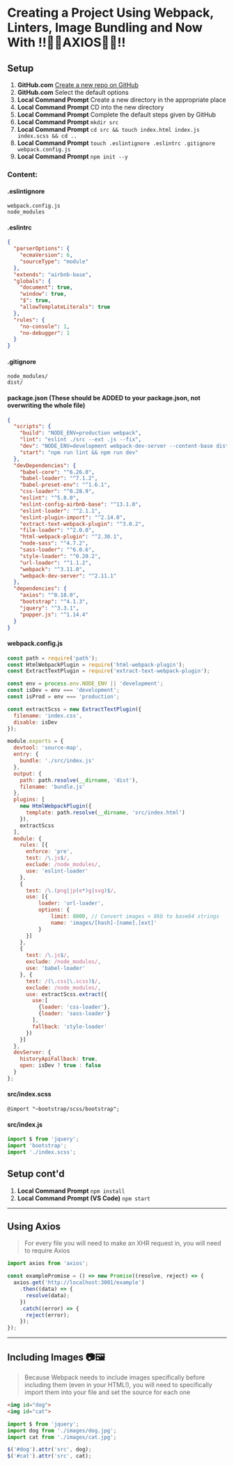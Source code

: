 # Creating a Project Using Webpack, Linters, Image Bundling and Now With !!🎉🎉AXIOS🎉🎉!!

## Setup
1. **GitHub.com** [Create a new repo on GitHub](https://github.com/new)
1. **GitHub.com** Select the default options
1. **Local Command Prompt** Create a new directory in the appropriate place
1. **Local Command Prompt** CD into the new directory
1. **Local Command Prompt** Complete the default steps given by GitHub
1. **Local Command Prompt** `mkdir src`
1. **Local Command Prompt** `cd src && touch index.html index.js index.scss && cd ..`
1. **Local Command Prompt** `touch .eslintignore .eslintrc .gitignore webpack.config.js`
1. **Local Command Prompt** `npm init --y`

### Content:

#### .eslintignore
```
webpack.config.js
node_modules
```

#### .eslintrc
```json
{
  "parserOptions": {
    "ecmaVersion": 6,
    "sourceType": "module"
  },
  "extends": "airbnb-base",
  "globals": {
    "document": true,
    "window": true,
    "$": true,
    "allowTemplateLiterals": true
  },
  "rules": {
    "no-console": 1,
    "no-debugger": 1
  }
}
```

#### .gitignore
```
node_modules/
dist/
```

#### package.json (These should be ADDED to your package.json, not overwriting the whole file)
```json
{
  "scripts": {
    "build": "NODE_ENV=production webpack",
    "lint": "eslint ./src --ext .js --fix",
    "dev": "NODE_ENV=development webpack-dev-server --content-base dist --hot",
    "start": "npm run lint && npm run dev"
  },
  "devDependencies": {
    "babel-core": "^6.26.0",
    "babel-loader": "^7.1.2",
    "babel-preset-env": "^1.6.1",
    "css-loader": "^0.28.9",
    "eslint": "^5.8.0",
    "eslint-config-airbnb-base": "^13.1.0",
    "eslint-loader": "^2.1.1",
    "eslint-plugin-import": "^2.14.0",
    "extract-text-webpack-plugin": "^3.0.2",
    "file-loader": "^2.0.0",
    "html-webpack-plugin": "^2.30.1",
    "node-sass": "^4.7.2",
    "sass-loader": "^6.0.6",
    "style-loader": "^0.20.2",
    "url-loader": "^1.1.2",
    "webpack": "^3.11.0",
    "webpack-dev-server": "^2.11.1"
  },
  "dependencies": {
    "axios": "^0.18.0",
    "bootstrap": "^4.1.3",
    "jquery": "^3.3.1",
    "popper.js": "^1.14.4"
  }
}
```

#### webpack.config.js
```js
const path = require('path');
const HtmlWebpackPlugin = require('html-webpack-plugin');
const ExtractTextPlugin = require('extract-text-webpack-plugin');

const env = process.env.NODE_ENV || 'development';
const isDev = env === 'development';
const isProd = env === 'production';

const extractScss = new ExtractTextPlugin({
  filename: 'index.css',
  disable: isDev
});

module.exports = {
  devtool: 'source-map',
  entry: {
    bundle: './src/index.js'
  },
  output: {
    path: path.resolve(__dirname, 'dist'),
    filename: 'bundle.js'
  },
  plugins: [
    new HtmlWebpackPlugin({
      template: path.resolve(__dirname, 'src/index.html')
    }),
    extractScss
  ],
  module: {
    rules: [{
      enforce: 'pre',
      test: /\.js$/,
      exclude: /node_modules/,
      use: 'eslint-loader'
    }, 
    {
      test: /\.(png|jp(e*)g|svg)$/,  
      use: [{
          loader: 'url-loader',
          options: { 
              limit: 8000, // Convert images < 8kb to base64 strings
              name: 'images/[hash]-[name].[ext]'
          } 
      }]
    },
    {
      test: /\.js$/,
      exclude: /node_modules/,
      use: 'babel-loader'
    }, {
      test: /(\.css|\.scss)$/,
      exclude: /node_modules/,
      use: extractScss.extract({
        use:[
          {loader: 'css-loader'},
          {loader: 'sass-loader'}
        ],
        fallback: 'style-loader'
      })
    }]
  },
  devServer: {
    historyApiFallback: true,
    open: isDev ? true : false
  }
};
```

#### src/index.scss
```
@import "~bootstrap/scss/bootstrap";
```

#### src/index.js
```js
import $ from 'jquery';
import 'bootstrap';
import './index.scss';
```

## Setup cont'd
1. **Local Command Prompt** `npm install`
1. **Local Command Prompt (VS Code)** `npm start`

___

## Using Axios
> For every file you will need to make an XHR request in, you will need to require Axios
```js
import axios from 'axios';

const examplePromise = () => new Promise((resolve, reject) => {
  axios.get('http://localhost:3001/example')
    .then((data) => {
      resolve(data);
    })
    .catch((error) => {
      reject(error);
    });
});
```

___

## Including Images 📷🖼️
> Because Webpack needs to include images specifically before including them (even in your HTML!), you will need to specifically import them into your file and set the source for each one
```html 
<img id="dog">
<img id="cat">
```

```js
import $ from 'jquery';
import dog from './images/dog.jpg';
import cat from './images/cat.jpg';

$('#dog').attr('src', dog);
$('#cat').attr('src', cat);
```

